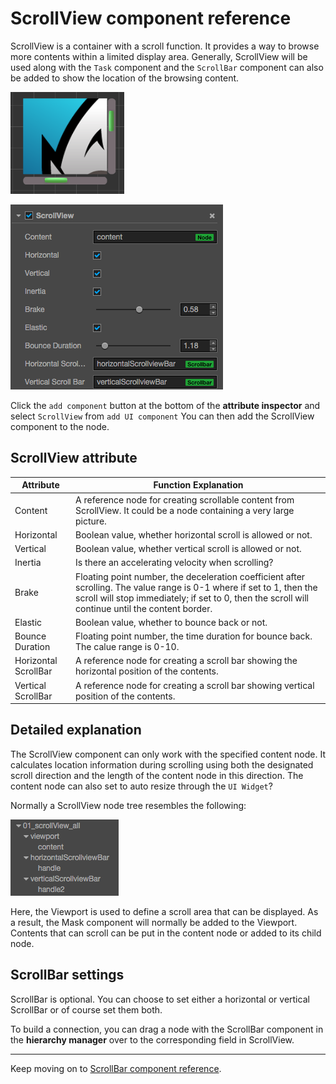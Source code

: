# ScrollView component reference

ScrollView is a container with a scroll function. It provides a way to browse more contents within a limited display area. Generally, ScrollView will be used
along with the `Task` component and the `ScrollBar` component can also be added to show the location of the browsing content.

![scrollview-content](./scrollview/scrollview-content.png)

![scrollview-inspector](./scrollview/scrollview-inspector.png)

Click the `add component` button at the bottom of the **attribute inspector** and select `ScrollView` from `add UI component` You can then add the ScrollView component to the node.


## ScrollView attribute

| Attribute |   Function Explanation
| -------------- | ----------- |
| Content| A reference node for creating scrollable content from ScrollView. It could be a node containing a very large picture.
| Horizontal | Boolean value, whether horizontal scroll is allowed or not.
| Vertical | Boolean value, whether vertical scroll is allowed or not.
| Inertia | Is there an accelerating velocity when scrolling?
| Brake | Floating point number, the deceleration coefficient after scrolling. The value range is 0-1 where if set to 1, then the scroll will stop immediately; if set to 0, then the scroll will continue until the content border.
|Elastic | Boolean value, whether to bounce back or not.
|Bounce Duration | Floating point number, the time duration for bounce back. The calue range is 0-10.
|Horizontal ScrollBar| A reference node for creating a scroll bar showing the horizontal position of the contents.
|Vertical ScrollBar| A reference node for creating a scroll bar showing vertical position of the contents.

## Detailed explanation

The ScrollView component can only work with the specified content node. It calculates location information during scrolling using both the designated scroll direction and the length of the content node in this direction. The content node can also set to auto resize through the `UI Widget`?

Normally a ScrollView node tree resembles the following:

![scrollview-hierarchy](./scrollview/scrollview-hierarchy.png)

Here, the Viewport is used to define a scroll area that can be displayed. As a result, the Mask component will normally be added to the Viewport. Contents that can scroll can be put in the content node or added to its child node.

## ScrollBar settings

ScrollBar is optional. You can choose to set either a horizontal or vertical ScrollBar or of course set them both.

To build a connection, you can drag a node with the ScrollBar component in the **hierarchy manager** over to the corresponding field in ScrollView.

---

Keep moving on to [ScrollBar component reference](scrollbar.md).
